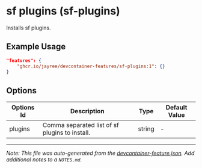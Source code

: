 
# sf plugins (sf-plugins)

Installs sf plugins.

## Example Usage

```json
"features": {
    "ghcr.io/jayree/devcontainer-features/sf-plugins:1": {}
}
```

## Options

| Options Id | Description | Type | Default Value |
|-----|-----|-----|-----|
| plugins | Comma separated list of sf plugins to install. | string | - |



---

_Note: This file was auto-generated from the [devcontainer-feature.json](https://github.com/jayree/devcontainer-features/blob/main/src/sf-plugins/devcontainer-feature.json).  Add additional notes to a `NOTES.md`._
